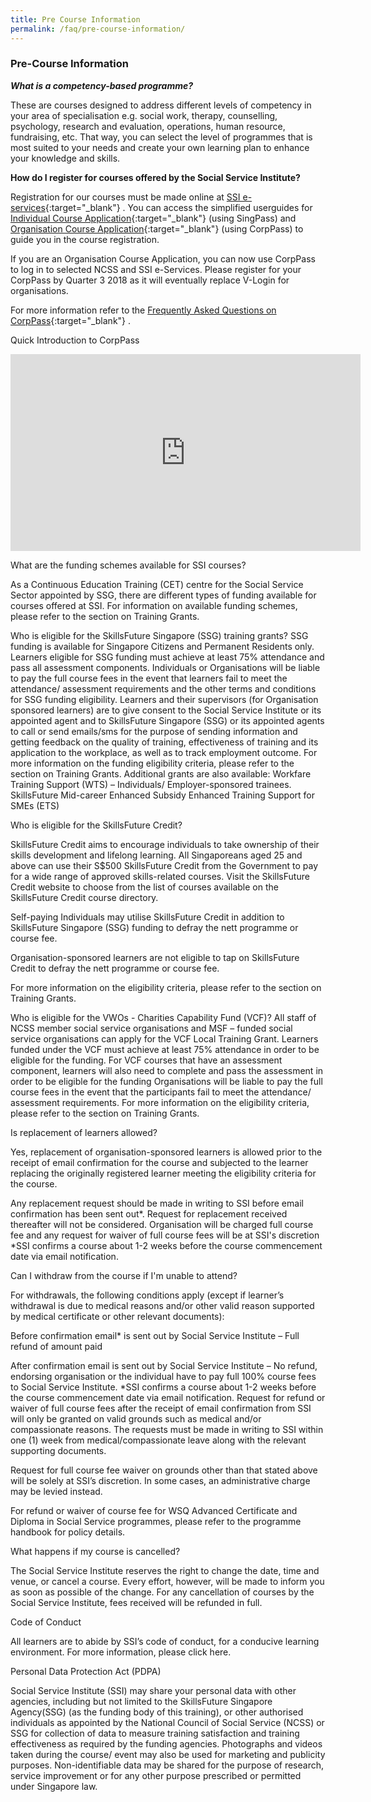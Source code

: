 ```yaml
---
title: Pre Course Information
permalink: /faq/pre-course-information/
---
```


### Pre-Course Information


**_What is a competency-based programme?_**   

These are courses designed to address different levels of competency in your area of specialisation e.g. social work, therapy, counselling, psychology, research and evaluation, operations, human resource, fundraising, etc. That way, you can select the level of programmes that is most suited to your needs and create your own learning plan to enhance your knowledge and skills.


**How do I register for courses offered by the Social Service Institute?**   

Registration for our courses must be made online at [SSI e-services](https://www.ssi.sg/e-Services){:target="_blank"}   . You can access the simplified userguides for [Individual Course Application](http://www.ssi.sg/SSI/media/SSI-Media-Library/eServices/TraineeLoginSimplified.pdf){:target="_blank"}    (using SingPass) and [Organisation Course Application](http://www.ssi.sg/SSI/media/SSI-Media-Library/eServices/VWORegistrationSimplified.pdf){:target="_blank"}    (using CorpPass) to guide you in the course registration.  
  
If you are an Organisation Course Application, you can now use CorpPass to log in to selected NCSS and SSI e-Services. Please register for your CorpPass by Quarter 3 2018 as it will eventually replace V-Login for organisations.


For more information refer to the [Frequently Asked Questions on CorpPass](https://www.ssi.sg/SSI/media/SSI-Media-Library/learning-n-development/CorpPassFAQ.pdf){:target="_blank"}   .

Quick Introduction to CorpPass

<iframe width="560" height="315" src="https://www.youtube.com/embed/ifwp4kfYXCk" frameborder="0" allow="accelerometer; autoplay; encrypted-media; gyroscope; picture-in-picture" allowfullscreen></iframe>


What are the funding schemes available for SSI courses?

As a Continuous Education Training (CET) centre for the Social Service Sector appointed by SSG, there are different types of funding available for courses offered at SSI. For information on available funding schemes, please refer to the section on Training Grants.
 
 
Who is eligible for the SkillsFuture Singapore (SSG) training grants?
SSG funding is available for Singapore Citizens and Permanent Residents only.
Learners eligible for SSG funding must achieve at least 75% attendance and pass all assessment components. 
Individuals or Organisations will be liable to pay the full course fees in the event that learners fail to meet the attendance/ assessment requirements and the other terms and conditions for SSG funding eligibility.
Learners and their supervisors (for Organisation sponsored learners) are to give consent to the Social Service Institute or its appointed agent and to SkillsFuture Singapore (SSG) or its appointed agents to call or send emails/sms for the purpose of sending information and getting feedback on the quality of training, effectiveness of training and its application to the workplace, as well as to track employment outcome.
For more information on the funding eligibility criteria, please refer to the section on Training Grants.
Additional grants are also available:
Workfare Training Support (WTS) – Individuals/ Employer-sponsored trainees.
SkillsFuture Mid-career Enhanced Subsidy
Enhanced Training Support for SMEs (ETS)

Who is eligible for the SkillsFuture Credit?

SkillsFuture Credit aims to encourage individuals to take ownership of their skills development and lifelong learning.  All Singaporeans aged 25 and above can use their S$500 SkillsFuture Credit from the Government to pay for a wide range of approved skills-related courses.  Visit the SkillsFuture Credit website to choose from the list of courses available on the SkillsFuture Credit course directory.

Self-paying Individuals may utilise SkillsFuture Credit in addition to SkillsFuture Singapore (SSG) funding to defray the nett programme or course fee.

Organisation-sponsored learners are not eligible to tap on SkillsFuture Credit to defray the nett programme or course fee.

For more information on the eligibility criteria, please refer to the section on Training Grants.


Who is eligible for the VWOs - Charities Capability Fund (VCF)?
All staff of NCSS member social service organisations and MSF – funded social service organisations can apply for the VCF Local Training Grant. 
Learners funded under the VCF must achieve at least 75% attendance in order to be eligible for the funding.
For VCF courses that have an assessment component, learners will also need to complete and pass the assessment in order to be eligible for the funding Organisations will be liable to pay the full course fees in the event that the participants fail to meet the attendance/ assessment requirements. 
For more information on the eligibility criteria, please refer to the section on Training Grants.

Is replacement of learners allowed?

Yes, replacement of organisation-sponsored learners is allowed prior to the receipt of email confirmation for the course and subjected to the learner replacing the originally registered learner meeting the eligibility criteria for the course.

Any replacement request should be made in writing to SSI before email confirmation has been sent out*. Request for replacement received thereafter will not be considered. Organisation will be charged full course fee and any request for waiver of full course fees will be at SSI's discretion
*SSI confirms a course about 1-2 weeks before the course commencement date via email notification.

Can I withdraw from the course if I'm unable to attend? 

For withdrawals, the following conditions apply (except if learner’s withdrawal is due to medical reasons and/or other valid reason supported by medical certificate or other relevant documents):

Before confirmation email* is sent out by Social Service Institute – Full refund of amount paid

After confirmation email is sent out by Social Service Institute – No refund, endorsing organisation or the individual have to pay full 100% course fees to Social Service Institute.
*SSI confirms a course about 1-2 weeks before the course commencement date via email notification.
Request for refund or waiver of full course fees after the receipt of email confirmation from SSI will only be granted on valid grounds such as medical and/or compassionate reasons.  The requests must be made in writing to SSI within one (1) week from medical/compassionate leave along with the relevant supporting documents. 

Request for full course fee waiver on grounds other than that stated above will be solely at SSI’s discretion.  In some cases, an administrative charge may be levied instead.

For refund or waiver of course fee for WSQ Advanced Certificate and Diploma in Social Service programmes, please refer to the programme handbook for policy details.


What happens if my course is cancelled? 

The Social Service Institute reserves the right to change the date, time and venue, or cancel a course.  Every effort, however, will be made to inform you as soon as possible of the change.  For any cancellation of courses by the Social Service Institute, fees received will be refunded in full.

Code of Conduct

All learners are to abide by SSI’s code of conduct, for a conducive learning environment.  For more information, please click here.

Personal Data Protection Act (PDPA)

Social Service Institute (SSI) may share your personal data with other agencies, including but not limited to the SkillsFuture Singapore Agency(SSG) (as the funding body of this training), or other authorised individuals as appointed by the National Council of Social Service (NCSS) or SSG for  collection of data to measure training satisfaction and training effectiveness as required by the funding agencies.
Photographs and videos taken during the course/ event may also be used for marketing and publicity purposes.  Non-identifiable data may be shared for the purpose of research, service improvement or for any other purpose prescribed or permitted under Singapore law.

